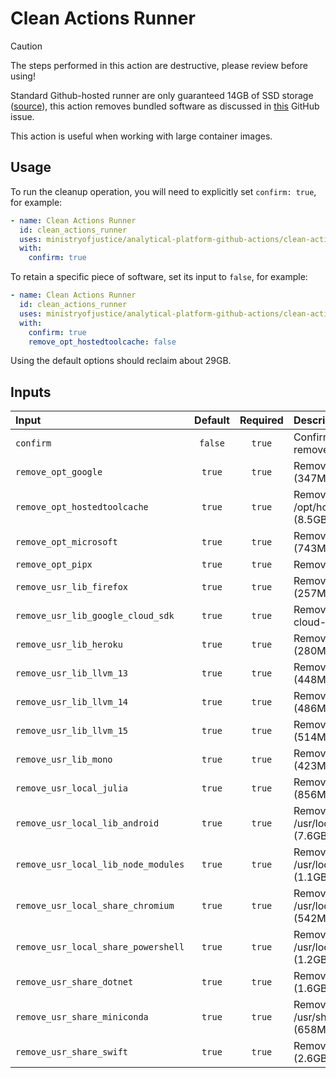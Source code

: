 # Clean Actions Runner

> [!CAUTION]
> The steps performed in this action are destructive, please review before using!

Standard Github-hosted runner are only guaranteed 14GB of SSD storage ([source](https://docs.github.com/en/actions/using-github-hosted-runners/using-github-hosted-runners/about-github-hosted-runners#standard-github-hosted-runners-for-public-repositories)), this action removes bundled software as discussed in [this](https://github.com/actions/runner-images/issues/2840) GitHub issue.

This action is useful when working with large container images.

## Usage

To run the cleanup operation, you will need to explicitly set `confirm: true`, for example:

```yaml
- name: Clean Actions Runner
  id: clean_actions_runner
  uses: ministryofjustice/analytical-platform-github-actions/clean-actions-runner@main
  with:
    confirm: true
```

To retain a specific piece of software, set its input to `false`, for example:

```yaml
- name: Clean Actions Runner
  id: clean_actions_runner
  uses: ministryofjustice/analytical-platform-github-actions/clean-actions-runner@main
  with:
    confirm: true
    remove_opt_hostedtoolcache: false
```

Using the default options should reclaim about 29GB.

## Inputs

| Input | Default | Required | Description |
|:---|:---:|:---:|:---|
| `confirm` | `false` | `true`   | Confirm that you want to remove the software |
| `remove_opt_google` | `true` | `true` | Remove /opt/google (347MB) |
| `remove_opt_hostedtoolcache` | `true` | `true` | Remove /opt/hostedtoolcache (8.5GB) |
| `remove_opt_microsoft` | `true` | `true` | Remove /opt/microsoft (743MB) |
| `remove_opt_pipx` | `true` | `true` | Remove /opt/pipx (437MB) |
| `remove_usr_lib_firefox` | `true` | `true` | Remove /usr/lib/firefox (257MB) |
| `remove_usr_lib_google_cloud_sdk` | `true` | `true` | Remove /usr/lib/google-cloud-sdk (916MB) |
| `remove_usr_lib_heroku` | `true` | `true` | Remove /usr/lib/heroku (280MB) |
| `remove_usr_lib_llvm_13` | `true` | `true` | Remove /usr/lib/llvm-13 (448MB) |
| `remove_usr_lib_llvm_14` | `true` | `true` | Remove /usr/lib/llvm-14 (486MB) |
| `remove_usr_lib_llvm_15` | `true` | `true` | Remove /usr/lib/llvm-15 (514MB) |
| `remove_usr_lib_mono` | `true` | `true` | Remove /usr/lib/mono (423MB) |
| `remove_usr_local_julia` | `true` | `true` | Remove /usr/local/julia* (856MB) |
| `remove_usr_local_lib_android` | `true` | `true` | Remove /usr/local/lib/android (7.6GB) |
| `remove_usr_local_lib_node_modules` | `true` | `true` | Remove /usr/local/lib/node_modules (1.1GB) |
| `remove_usr_local_share_chromium` | `true` | `true` | Remove /usr/local/share/chromium (542MB) |
| `remove_usr_local_share_powershell` | `true` | `true` | Remove /usr/local/share/powershell (1.2GB) |
| `remove_usr_share_dotnet` | `true` | `true` | Remove /usr/share/dotnet (1.6GB) |
| `remove_usr_share_miniconda` | `true` | `true` | Remove /usr/share/miniconda (658MB) |
| `remove_usr_share_swift` | `true` | `true` | Remove /usr/share/swift (2.6GB) |
